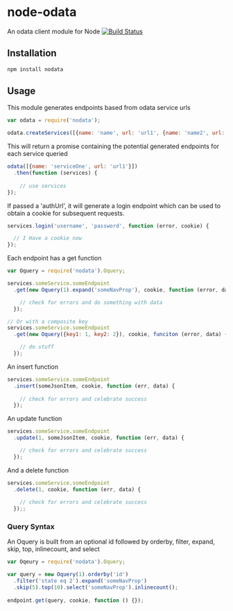 node-odata
==========

An odata client module for Node
[![Build Status](https://travis-ci.org/zclark/node-odata.png?branch=master)](https://travis-ci.org/zclark/node-odata)

## Installation

```bash
npm install nodata
```


## Usage

This module generates endpoints based from odata service urls

```javascript
var odata = require('nodata');

odata.createServices([{name: 'name', url: 'url1', {name: 'name2', url: 'url2']);
```

This will return a promise containing the potential generated endpoints for each service queried

```javascript
odata([{name: 'serviceOne', url: 'url1'}])
  .then(function (services) {
  
    // use services
});
```

If passed a 'authUrl', it will generate a login endpoint which can be used
to obtain a cookie for subsequent requests.
```javascript
services.login('username', 'password', function (error, cookie) {

  // I Have a cookie now
});
```


Each endpoint has a get function
```javascript
var Oquery = require('nodata').Oquery;

services.someService.someEndpoint
  .get(new Oquery(1).expand('someNavProp'), cookie, function (error, data) {

    // check for errors and do something with data
  });

// Or with a composite key
services.someService.someEndpoint
  .get(new Oquery({key1: 1, key2: 2}), cookie, funciton (error, data) {

    // do stuff
  });
```

An insert function
```javascript
services.someService.someEndpoint
  .insert(someJsonItem, cookie, function (err, data) {
  
    // check for errors and celebrate success
  });
```

An update function
```javascript
services.someService.someEndpoint
  .update(1, someJsonItem, cookie, function (err, data) {

    // check for errors and celebrate success
  });
```

And a delete function
```javascript
services.someService.someEndpoint
  .delete(1, cookie, function (err, data) {
  
    // check for errors and celebrate success
  });;
```

### Query Syntax
An Oquery is built from an optional id
followed by orderby, filter, expand, skip, top, inlinecount, and select
```javascript
var Oqeury = require('nodata').Oquery;

var query = new Oquery(1).orderby('id')
  .filter('state eq 2').expand('someNavProp')
  .skip(5).top(10).select('someNavProp').inlinecount();
  
endpoint.get(query, cookie, function () {});
```
